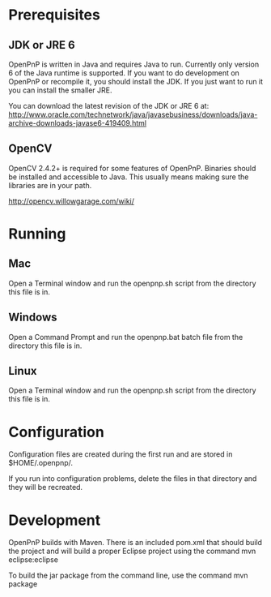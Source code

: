 # Prerequisites

## JDK or JRE 6

OpenPnP is written in Java and requires Java to run. Currently only version 6
of the Java runtime is supported. If you want to do development on OpenPnP or
recompile it, you should install the JDK. If you just want to run it you can
install the smaller JRE.

You can download the latest revision of the JDK or JRE 6 at:
http://www.oracle.com/technetwork/java/javasebusiness/downloads/java-archive-downloads-javase6-419409.html


## OpenCV

OpenCV 2.4.2+ is required for some features of OpenPnP. Binaries should be
installed and accessible to Java. This usually means making sure the libraries
are in your path.

http://opencv.willowgarage.com/wiki/


# Running

## Mac

Open a Terminal window and run the openpnp.sh script from the directory this
file is in.

## Windows

Open a Command Prompt and run the openpnp.bat batch file from the directory
this file is in.

## Linux

Open a Terminal window and run the openpnp.sh script from the directory this
file is in.


# Configuration

Configuration files are created during the first run and are stored in
$HOME/.openpnp/. 

If you run into configuration problems, delete the files in that directory
and they will be recreated.


# Development

OpenPnP builds with Maven. There is an included pom.xml that should build
the project and will build a proper Eclipse project using the command
mvn eclipse:eclipse

To build the jar package from the command line, use the command
mvn package
